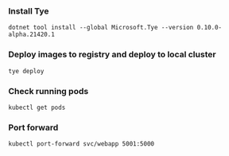
### Install Tye

```dotnet tool install --global Microsoft.Tye --version 0.10.0-alpha.21420.1```

### Deploy images to registry and deploy to local cluster

```tye deploy```

### Check running pods

```kubectl get pods``` 

### Port forward 

```kubectl port-forward svc/webapp 5001:5000```
